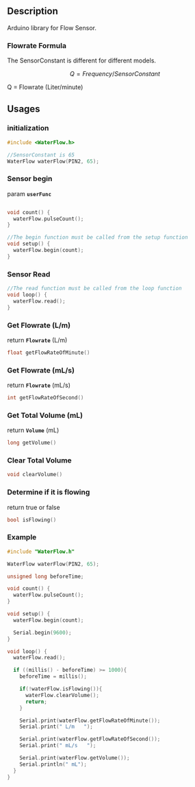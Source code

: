 ## Description
   
Arduino library for Flow Sensor.   


### Flowrate Formula   
The SensorConstant is different for different models.
```math
Q = Frequency / SensorConstant 
```
Q = Flowrate (Liter/minute)   


## Usages

### initialization
```cpp
#include <WaterFlow.h>

//SensorConstant is 65
WaterFlow waterFlow(PIN2, 65);
```

### Sensor begin
param **`userFunc`** 
```cpp

void count() {
  waterFlow.pulseCount();
}

//The begin function must be called from the setup function
void setup() {
  waterFlow.begin(count);
}
```

### Sensor Read
```cpp
//The read function must be called from the loop function
void loop() {
  waterFlow.read();
}
```


### Get Flowrate (L/m)
return **`Flowrate`** (L/m)
```cpp
float getFlowRateOfMinute() 
```


### Get Flowrate (mL/s)
return **`Flowrate`** (mL/s)
```cpp
int getFlowRateOfSecond() 
```

### Get Total Volume (mL)
return **`Volume`** (mL)
```cpp
long getVolume()
```  


### Clear Total Volume
```cpp
void clearVolume()
```  


### Determine if it is flowing
return true or false
```cpp
bool isFlowing()
```  

### Example

```cpp
#include "WaterFlow.h"

WaterFlow waterFlow(PIN2, 65);

unsigned long beforeTime;

void count() {
  waterFlow.pulseCount();
}

void setup() {
  waterFlow.begin(count);

  Serial.begin(9600);
}

void loop() {
  waterFlow.read();

  if ((millis() - beforeTime) >= 1000){
    beforeTime = millis();

    if(!waterFlow.isFlowing()){
      waterFlow.clearVolume();
      return;
    }

    Serial.print(waterFlow.getFlowRateOfMinute());
    Serial.print(" L/m   ");

    Serial.print(waterFlow.getFlowRateOfSecond());
    Serial.print(" mL/s   ");

    Serial.print(waterFlow.getVolume());
    Serial.println(" mL");
  }
}

```